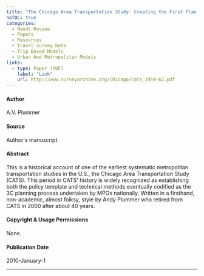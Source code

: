 ```yaml
---
title: "The Chicago Area Transportation Study: Creating the First Plan (1955-1962)"
noTOC: true
categories:
  - Needs Review
  - Papers
  - Resources
  - Travel Survey Data
  - Trip Based Models
  - Urban And Metropolitan Models
links:
  - type: Paper (PDF)
    label: "Link"
    url: http://www.surveyarchive.org/Chicago/cats_1954-62.pdf
---
```



#### Author

A.V. Plummer

#### Source

Author's manuscript

#### Abstract

This is a historical account of one of the earliest systematic metropolitan transportation studies in the U.S., the Chicago Area Transportation Study (CATS). This period in CATS' history is widely recognized as establishing both the policy template and technical methods eventually codified as the 3C planning process undertaken by MPOs nationally. Written in a firsthand, non-academic, almost folksy, style by Andy Plummer who retired from CATS in 2000 after about 40 years.

#### Copyright & Usage Permissions

None.

#### Publication Date

2010-January-1

------------------------------------------------------------------------



